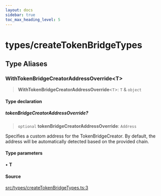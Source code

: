```yaml
---
layout: docs
sidebar: true
toc_max_heading_level: 5
---
```


# types/createTokenBridgeTypes

## Type Aliases

### WithTokenBridgeCreatorAddressOverride\<T\>

> **WithTokenBridgeCreatorAddressOverride**\<`T`\>: `T` & `object`

#### Type declaration

##### tokenBridgeCreatorAddressOverride?

> `optional` **tokenBridgeCreatorAddressOverride**: `Address`

Specifies a custom address for the TokenBridgeCreator. By default, the address will be automatically detected based on the provided chain.

#### Type parameters

• **T**

#### Source

[src/types/createTokenBridgeTypes.ts:3](https://github.com/anegg0/arbitrum-orbit-sdk/blob/1aa2030374f41bb1bf01834ef0c05d2e6663f5e5/src/types/createTokenBridgeTypes.ts#L3)
